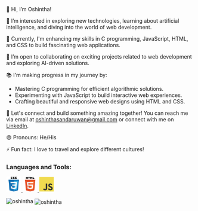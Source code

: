 👋 Hi, I’m Oshintha!

👀 I’m interested in exploring new technologies, learning about artificial intelligence, and diving into the world of web development.

🌱 Currently, I'm enhancing my skills in C programming, JavaScript, HTML, and CSS to build fascinating web applications.

💼 I’m open to collaborating on exciting projects related to web development and exploring AI-driven solutions.

📚 I'm making progress in my journey by:

   - Mastering C programming for efficient algorithmic solutions.
   - Experimenting with JavaScript to build interactive web experiences.
   - Crafting beautiful and responsive web designs using HTML and CSS.

💬 Let's connect and build something amazing together! You can reach me via email at [oshinthasandaruwan@gmail.com](mailto:oshinthasandaruwan@gmail.com) or connect with me on [LinkedIn](https://www.linkedin.com/in/oshintha-sandaruwan/).

😄 Pronouns: He/His

⚡ Fun fact: I love to travel and explore different cultures!

<h3 align="left">Languages and Tools:</h3>
<p align="left"> <a href="https://www.w3schools.com/css/" target="_blank" rel="noreferrer"> <img src="https://raw.githubusercontent.com/devicons/devicon/master/icons/css3/css3-original-wordmark.svg" alt="css3" width="40" height="40"/> </a> <a href="https://www.w3.org/html/" target="_blank" rel="noreferrer"> <img src="https://raw.githubusercontent.com/devicons/devicon/master/icons/html5/html5-original-wordmark.svg" alt="html5" width="40" height="40"/> </a> <a href="https://developer.mozilla.org/en-US/docs/Web/JavaScript" target="_blank" rel="noreferrer"> <img src="https://raw.githubusercontent.com/devicons/devicon/master/icons/javascript/javascript-original.svg" alt="javascript" width="40" height="40"/> </a> 

<p><img align="left" src="https://github-readme-stats.vercel.app/api/top-langs?username=oshintha&show_icons=true&locale=en&layout=compact" alt="oshintha" /></p>

<p>&nbsp;<img align="center" src="https://github-readme-stats.vercel.app/api?username=oshintha&show_icons=true&locale=en" alt="oshintha" /></p>

<!---
Oshintha/Oshintha is a ✨ special ✨ repository because its `README.md` (this file) appears on your GitHub profile.
You can click the Preview link to take a look at your changes.
--->
